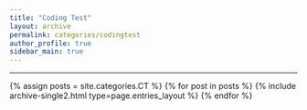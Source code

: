 ```yaml
---
title: "Coding Test"
layout: archive
permalink: categories/codingtest
author_profile: true
sidebar_main: true
---
```


<!-- 공백이 포함되어 있는 카테고리 이름의 경우 site.categories['a b c'] 이런식으로! -->

***

{% assign posts = site.categories.CT %}
{% for post in posts %} {% include archive-single2.html type=page.entries_layout %} {% endfor %}
